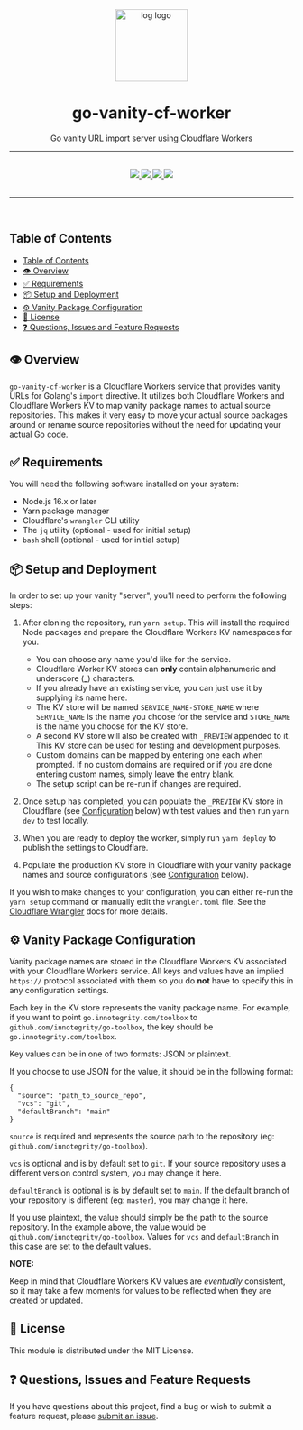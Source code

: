 <div align="center">
  <img width="128" src="./logo.svg" alt="log logo" />
  <h1>go-vanity-cf-worker</h1>
  <p>Go vanity URL import server using Cloudflare Workers</p>
  <hr />
  <br />
  <a href="#">
    <img src="https://img.shields.io/badge/stability-stable-blue?style=for-the-badge" />
  </a>
  <a href="https://en.wikipedia.org/wiki/MIT_License" target="_blank">
    <img src="https://img.shields.io/badge/license-MIT-maroon?style=for-the-badge" />
  </a>
  <a href="#">
    <img src="https://img.shields.io/badge/support-community-purple?style=for-the-badge" />
  </a>
  <a href="https://conventionalcommits.org" target="_blank">
    <img src="https://img.shields.io/badge/Conventional%20Commits-1.0.0-orange.svg?style=for-the-badge" />
  </a>
</div>
<br />
<hr />
<br />

<!-- omit in toc -->

## Table of Contents

- [Table of Contents](#table-of-contents)
- [👁️ Overview](#️-overview)
- [✅ Requirements](#-requirements)
- [📦 Setup and Deployment](#-setup-and-deployment)
- [⚙️ Vanity Package Configuration](#️-vanity-package-configuration)
- [📃 License](#-license)
- [❓ Questions, Issues and Feature Requests](#-questions-issues-and-feature-requests)

## 👁️ Overview

`go-vanity-cf-worker` is a Cloudflare Workers service that provides vanity URLs for Golang's `import` directive. It utilizes both Cloudflare Workers and Cloudflare Workers KV to map vanity package names to actual source repositories. This makes it very easy to move your actual source packages around or rename source repositories without the need for updating your actual Go code.

## ✅ Requirements

You will need the following software installed on your system:

- Node.js 16.x or later
- Yarn package manager
- Cloudflare's `wrangler` CLI utility
- The `jq` utility (optional - used for initial setup)
- `bash` shell (optional - used for initial setup)

## 📦 Setup and Deployment

In order to set up your vanity "server", you'll need to perform the following steps:

1. After cloning the repository, run `yarn setup`. This will install the required Node packages and prepare the Cloudflare Workers KV namespaces for you.

   - You can choose any name you'd like for the service.
   - Cloudflare Worker KV stores can **only** contain alphanumeric and underscore (**\_**) characters.
   - If you already have an existing service, you can just use it by supplying its name here.
   - The KV store will be named `SERVICE_NAME-STORE_NAME` where `SERVICE_NAME` is the name you choose for the service and `STORE_NAME` is the name you choose for the KV store.
   - A second KV store will also be created with `_PREVIEW` appended to it. This KV store can be used for testing and development purposes.
   - Custom domains can be mapped by entering one each when prompted. If no custom domains are required or if you are done entering custom names, simply leave the entry blank.
   - The setup script can be re-run if changes are required.

2. Once setup has completed, you can populate the `_PREVIEW` KV store in Cloudflare (see [Configuration](#configuration) below) with test values and then run `yarn dev` to test locally.
3. When you are ready to deploy the worker, simply run `yarn deploy` to publish the settings to Cloudflare.
4. Populate the production KV store in Cloudflare with your vanity package names and source configurations (see [Configuration](#configuration) below).

If you wish to make changes to your configuration, you can either re-run the `yarn setup` command or manually edit the `wrangler.toml` file. See the [Cloudflare Wrangler](https://developers.cloudflare.com/workers/wrangler/configuration/) docs for more details.

## ⚙️ Vanity Package Configuration

Vanity package names are stored in the Cloudflare Workers KV associated with your Cloudflare Workers service. All keys and values have an implied `https://` protocol associated with them so you do **not** have to specify this in any configuration settings.

Each key in the KV store represents the vanity package name. For example, if you want to point `go.innotegrity.com/toolbox` to `github.com/innotegrity/go-toolbox`, the key should be `go.innotegrity.com/toolbox`.

Key values can be in one of two formats: JSON or plaintext.

If you choose to use JSON for the value, it should be in the following format:

```
{
  "source": "path_to_source_repo",
  "vcs": "git",
  "defaultBranch": "main"
}
```

`source` is required and represents the source path to the repository (eg: `github.com/innotegrity/go-toolbox`).

`vcs` is optional and is by default set to `git`. If your source repository uses a different version control system, you may change it here.

`defaultBranch` is optional is is by default set to `main`. If the default branch of your repository is different (eg: `master`), you may change it here.

If you use plaintext, the value should simply be the path to the source repository. In the example above, the value would be `github.com/innotegrity/go-toolbox`. Values for `vcs` and `defaultBranch` in this case are set to the default values.

**NOTE:**

Keep in mind that Cloudflare Workers KV values are _eventually_ consistent, so it may take a few moments for values to be reflected when they are created or updated.

## 📃 License

This module is distributed under the MIT License.

## ❓ Questions, Issues and Feature Requests

If you have questions about this project, find a bug or wish to submit a feature request, please [submit an issue](https://github.com/innotegrity/go-vanity-cf-worker/issues).
